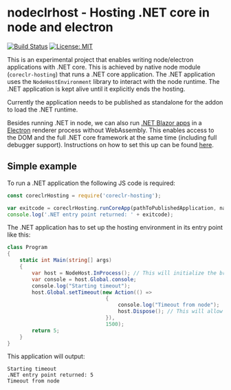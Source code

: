 # nodeclrhost - Hosting .NET core in node and electron

[![Build Status](https://travis-ci.com/sanosdole/nodeclrhost.svg?branch=master)](https://travis-ci.com/sanosdole/nodeclrhost) [![License: MIT](https://img.shields.io/badge/License-MIT-yellow.svg)](https://opensource.org/licenses/MIT)

This is an experimental project that enables writing node/electron applications with .NET core.
This is achieved by native node module (`coreclr-hosting`) that runs a .NET core application.
The .NET application uses the `NodeHostEnvironment` library to interact with the node runtime.
The .NET application is kept alive until it explicitly ends the hosting.

Currently the application needs to be published as standalone for the addon to load the .NET runtime.

Besides running .NET in node, we can also run [.NET Blazor apps](https://dotnet.microsoft.com/apps/aspnet/web-apps/blazor) in a [Electron](https://electronjs.org/) renderer process without WebAssembly.
This enables access to the DOM and the full .NET core framework at the same time (including full debugger support).
Instructions on how to set this up can be found [here](docs/electron-blazor-setup.md).

## Simple example

To run a .NET application the following JS code is required:

```js
const coreclrHosting = require('coreclr-hosting');

var exitcode = coreclrHosting.runCoreApp(pathToPublishedApplication, nameOfTheApplicationAssembly);
console.log('.NET entry point returned: ' + exitcode);
```

The .NET application has to set up the hosting environment in its entry point like this:

```cs
class Program
{
    static int Main(string[] args)
    {
        var host = NodeHost.InProcess(); // This will initialize the bridge
        var console = host.Global.console;
        console.log("Starting timeout");
        host.Global.setTimeout(new Action(() =>
                                {
                                    console.log("Timeout from node");
                                    host.Dispose(); // This will allow the node application to exit
                                }),
                                1500);
        return 5;
    }
}
```

This application will output:

```console
Starting timeout
.NET entry point returned: 5
Timeout from node
```

